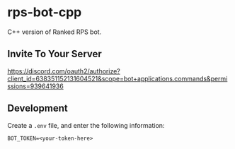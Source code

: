 # rps-bot-cpp

C++ version of Ranked RPS bot.

## Invite To Your Server

<https://discord.com/oauth2/authorize?client_id=638351152131604521&scope=bot+applications.commands&permissions=939641936>

## Development

Create a `.env` file, and enter the following information:

```env
BOT_TOKEN=<your-token-here>
```

